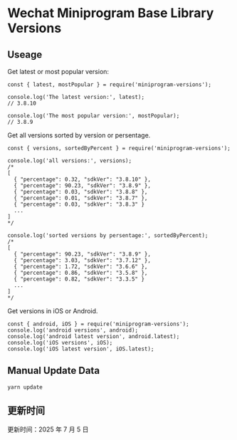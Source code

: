 
# Wechat Miniprogram Base Library Versions

## Useage

Get latest or most popular version:

```;
const { latest, mostPopular } = require('miniprogram-versions');

console.log('The latest version:', latest);
// 3.8.10

console.log('The most popular version:', mostPopular);
// 3.8.9

```

Get all versions sorted by version or persentage.

```
const { versions, sortedByPercent } = require('miniprogram-versions');

console.log('all versions:', versions);
/*
[
  { "percentage": 0.32, "sdkVer": "3.8.10" },
  { "percentage": 90.23, "sdkVer": "3.8.9" },
  { "percentage": 0.03, "sdkVer": "3.8.8" },
  { "percentage": 0.01, "sdkVer": "3.8.7" },
  { "percentage": 0.03, "sdkVer": "3.8.3" }
  ...
]
*/

console.log('sorted versions by persentage:', sortedByPercent);
/*
[
  { "percentage": 90.23, "sdkVer": "3.8.9" },
  { "percentage": 3.03, "sdkVer": "3.7.12" },
  { "percentage": 1.72, "sdkVer": "3.6.6" },
  { "percentage": 0.86, "sdkVer": "3.5.8" },
  { "percentage": 0.82, "sdkVer": "3.3.5" }
  ...
]
*/
```

Get versions in iOS or Android.

```
const { android, iOS } = require('miniprogram-versions');
console.log('android versions', android);
console.log('android latest version', android.latest);
console.log('iOS versions', iOS);
console.log('iOS latest version', iOS.latest);
```

## Manual Update Data

```
yarn update
```

## 更新时间

更新时间：2025 年 7 月 5 日
